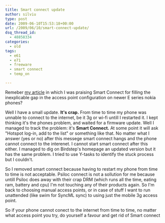 ```yaml
---
title: Smart connect update
author: silviu
type: post
date: 2009-06-10T15:53:18+00:00
url: /2009/06/10/smart-connect-update/
dsq_thread_id:
  - 48858334
categories:
  - old
tags:
  - e61
  - e71
  - freeware
  - smart connect
  - temp_on

---
```

Remeber [my article][1] in which I was praising Smart Connect for filling the inexplicable gap in the access point configuration on newer E series nokia phones?

Well I have a small update. **It's crap.** From time to time my phone was unnable to connect to the internet, be it 3g or wi-fi untill I restarted it. I kept thinking it's the phones problem, and waited for a firmware update. Well I managed to track the problem: it's **Smart Connect.** At some point it will ask "Hotspot log-in, add to the list" or something like that. No matter what I answer (yes or no) after this messege smart connect hangs and the phone cannot connect to the interenet. I cannot start smart connect after this either. I managed to dig on Birdstep's homepage an updated version but it has the same problem. I tried to use Y-tasks to identify the stuck process but I couldn't.

So I removed smart connect because having to restart my phone from time to time is not acceptable. Psiloc connect is not a sollution for me because untill Psiloc does away with their crap DRM (which runs all the time, eating ram, battery and cpu) I'm not touching any of their products again. So I'm back to choosing manual access points, or in case of stuff I want to run unattended (like swim for SyncML sync) to using just the mobile 3g access point.

So if your phone cannot conect to the internet from time to time, no matter what access point you try, do yourself a favour and get rid of Smart connect

 [1]: http://www.sgvulcan.com/access-point-groups-on-the-nokia-71/